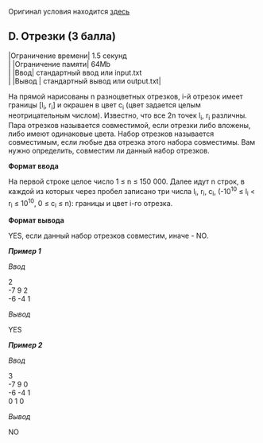 Оригинал условия находится [здесь](https://contest.yandex.ru/yacup/contest/18761/problems/D/)

## D. Отрезки (3 балла)

|Ограничение времени|	1.5 секунд <br/>|
|Ограничение памяти|	64Mb<br/> |
|Ввод|	стандартный ввод или input.txt<br/>|
|Вывод	| стандартный вывод или output.txt|

На прямой нарисованы n разноцветных отрезков, i-й отрезок имеет границы [l<sub>i</sub>, r<sub>i</sub>] и окрашен в цвет c<sub>i</sub> (цвет задается целым неотрицательным числом). Известно, что все 2n точек l<sub>i</sub>, r<sub>i</sub> различны. Пара отрезков называется совместимой, если отрезки либо вложены, либо имеют одинаковые цвета. Набор отрезков называется совместимым, если любые два отрезка этого набора совместимы. Вам нужно определить, совместим ли данный набор отрезков.

**Формат ввода**

На первой строке целое число 1 ≤ n ≤ 150 000. Далее идут n строк, в каждой из которых через пробел записано три числа l<sub>i</sub>, r<sub>i</sub>, c<sub>i</sub>, 
(-10<sup>10</sup> ≤ l<sub>i</sub> < r<sub>i</sub> ≤ 10<sup>10</sup>, 0 ≤ c<sub>i</sub> ≤ n): границы и цвет i-го отрезка.

**Формат вывода**

YES, если данный набор отрезков совместим, иначе - NO.

***Пример 1***

*Ввод*

2<br/>
-7 9 2<br/>
-6 -4 1<br/>


*Вывод*

YES

***Пример 2***

*Ввод*

3<br/>
-7 9 0 <br/>
-6 -4 1<br/>
0 1 0<br/>

*Вывод*

NO
